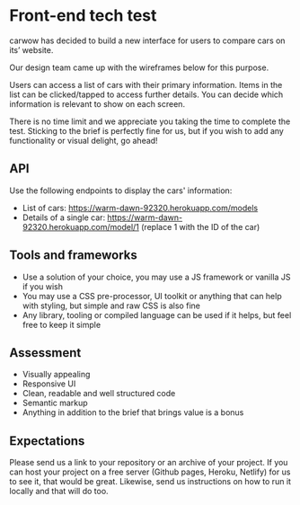 # Front-end tech test

carwow has decided to build a new interface for users to compare cars on its’ website.

Our design team came up with the wireframes below for this purpose.

Users can access a list of cars with their primary information. Items in the list can be clicked/tapped to access further details. You can decide which information is relevant to show on each screen.

There is no time limit and we appreciate you taking the time to complete the test. Sticking to the brief is perfectly fine for us, but if you wish to add any functionality or visual delight, go ahead!

## API

Use the following endpoints to display the cars' information:

- List of cars: <https://warm-dawn-92320.herokuapp.com/models>
- Details of a single car: <https://warm-dawn-92320.herokuapp.com/model/1> (replace 1 with the ID of the car)

## Tools and frameworks

- Use a solution of your choice, you may use a JS framework or vanilla JS if you wish
- You may use a CSS pre-processor, UI toolkit or anything that can help with styling, but simple and raw CSS is also fine
- Any library, tooling or compiled language can be used if it helps, but feel free to keep it simple

## Assessment

- Visually appealing
- Responsive UI
- Clean, readable and well structured code
- Semantic markup
- Anything in addition to the brief that brings value is a bonus

## Expectations

Please send us a link to your repository or an archive of your project.
If you can host your project on a free server (Github pages, Heroku, Netlify) for us to see it, that would be great. Likewise, send us instructions on how to run it locally and that will do too.
